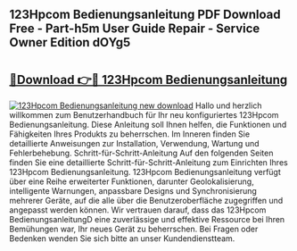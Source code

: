 ## 123Hpcom Bedienungsanleitung PDF Download Free - Part-h5m User Guide Repair - Service Owner Edition dOYg5

# <h2><a href="http://df0iwx.blite.top/?on=123Hpcom+Bedienungsanleitung">🔗Download 👉🔴 123Hpcom Bedienungsanleitung</a></h2>

[![123Hpcom Bedienungsanleitung new download](https://i.imgur.com/lujVjoI.png)](http://df0iwx.blite.top/?on=123Hpcom+Bedienungsanleitung)
Hallo und herzlich willkommen zum Benutzerhandbuch für Ihr neu konfiguriertes 123Hpcom Bedienungsanleitung. Diese Anleitung soll Ihnen helfen, die Funktionen und Fähigkeiten Ihres Produkts zu beherrschen. Im Inneren finden Sie detaillierte Anweisungen zur Installation, Verwendung, Wartung und Fehlerbehebung. Schritt-für-Schritt-Anleitung Auf den folgenden Seiten finden Sie eine detaillierte Schritt-für-Schritt-Anleitung zum Einrichten Ihres 123Hpcom Bedienungsanleitung. 123Hpcom Bedienungsanleitung verfügt über eine Reihe erweiterter Funktionen, darunter Geolokalisierung, intelligente Warnungen, anpassbare Designs und Synchronisierung mehrerer Geräte, auf die alle über die Benutzeroberfläche zugegriffen und angepasst werden können. Wir vertrauen darauf, dass das 123Hpcom BedienungsanleitungD eine zuverlässige und effektive Ressource bei Ihren Bemühungen war, Ihr neues Gerät zu beherrschen. Bei Fragen oder Bedenken wenden Sie sich bitte an unser Kundendienstteam.

